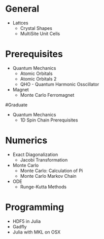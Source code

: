 # General
* Lattces
    * Crystal Shapes
    * MultiSite Unit Cells

# Prerequisites
* Quantum Mechanics
    * Atomic Orbitals
    * Atomic Orbitals 2
    * QHO - Quantum Harmonic Osscillator
* Magnet
    * Monte Carlo Ferromagnet

#Graduate
* Quantum Mechanics
    * 1D Spin Chain Prerequisites

# Numerics
* Exact Diagonalization
    * Jacobi Transformation
* Monte Carlo
    * Monte Carlo: Calculation of Pi
    * Monte Carlo Markov Chain
* ODE
    * Runge-Kutta Methods  

# Programming
* HDF5 in Julia
* Gadfly
* Julia with MKL on OSX
